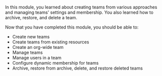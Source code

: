 In this module, you learned about creating teams from various approaches and managing teams' settings and membership. You also learned how to archive, restore, and delete a team. 

Now that you have completed this module, you should be able to:

- Create new teams
- Create teams from existing resources
- Create an org-wide team
- Manage teams
- Manage users in a team
- Configure dynamic membership for teams
- Archive, restore from archive, delete, and restore deleted teams



 